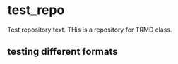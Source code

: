 # test_repo
Test repository text.  THis is a repository for TRMD class. 

## testing different formats  
